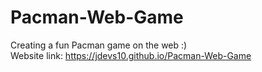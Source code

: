 # Pacman-Web-Game
Creating a fun Pacman game on the web :)  
Website link: https://jdevs10.github.io/Pacman-Web-Game
